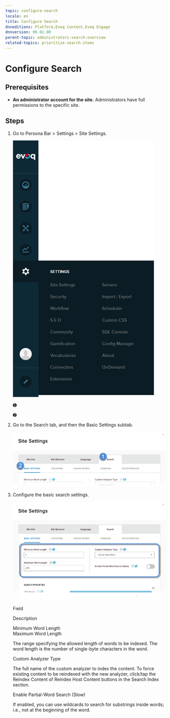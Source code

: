 ```yaml
---
topic: configure-search
locale: en
title: Configure Search
dnneditions: Platform,Evoq Content,Evoq Engage
dnnversion: 09.02.00
parent-topic: administrators-search-overview
related-topics: prioritize-search-items
---
```


# Configure Search

## Prerequisites

*   **An administrator account for the site.** Administrators have full permissions to the specific site.

## Steps

1.  Go to Persona Bar \> Settings \> Site Settings.
    
    ![Persona Bar > Settings > Site Settings](/images/scr-pbar-host-Settings-E91.png)
    
    ➊
    
    ➋
    
2.  Go to the Search tab, and then the Basic Settings subtab.
    
    ![Search > Basic Settings](/images/scr-pbtabs-host-Settings-SiteSettings-Search-BasicSettings-E90.png)
    
3.  Configure the basic search settings.
    
      
    
    ![](/images/scr-SiteSettings-Search-BasicSettings-config-E90.png)
    
      
    
    Field
    
    Description
    
    Minimum Word Length  
    Maximum Word Length
    
    The range specifying the allowed length of words to be indexed. The word length is the number of single-byte characters in the word.
    
    Custom Analyzer Type
    
    The full name of the custom analyzer to index the content. To force existing content to be reindexed with the new analyzer, click/tap the Reindex Content of Reindex Host Content buttons in the Search Index section.
    
    Enable Partial-Word Search (Slow)
    
    If enabled, you can use wildcards to search for substrings inside words; i.e., not at the beginning of the word.